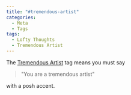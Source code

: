 ```yaml
---
title: "#tremendous-artist"
categories:
  - Meta
  - Tags
tags:
  - Lofty Thoughts
  - Tremendous Artist
---
```


The [Tremendous Artist](/tags/#tremendous-artist) tag means you must say
> "You are a tremendous artist"

with a posh accent.